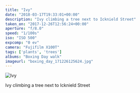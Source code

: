 ```yaml
---
title: "Ivy"
date: "2018-03-17T19:33:01+00:00"
description: "Ivy climbing a tree next to Icknield Street"
taken_on: "2017-12-26T12:56:24+00:00"
aperture: "f/8.0"
speed: "1/100s"
iso: "ISO 500"
expcomp: "0 ev"
camera: "Fujifilm X100T"
tags: ['plants', 'trees']
albums: "Boxing Day walk"
imageurl: "boxing_day_171226125624.jpg"
---
```


![Ivy](https://wingsopenwide-images.s3.amazonaws.com/s/boxing_day_171226125624.jpg)

Ivy climbing a tree next to Icknield Street